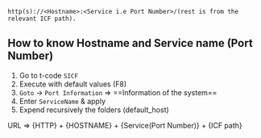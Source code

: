 
```HTTP
http(s)://<Hostname>:<Service i.e Port Number>/(rest is from the relevant ICF path).
```

## How to know Hostname and Service name (Port Number)

1. Go to t-code `SICF`
2. Execute with default values (F8)
3. `Goto` -> `Port Information` => ==Information of the system==
4. Enter `ServiceName` & apply
5. Expend recursively the folders (default_host)

URL => {HTTP} + {HOSTNAME} + {Service(Port Number)} + {ICF path}